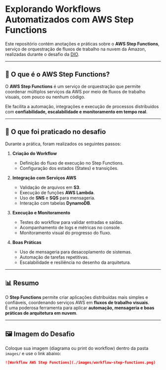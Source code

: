 # Explorando Workflows Automatizados com AWS Step Functions

Este repositório contém anotações e práticas sobre o **AWS Step Functions**, serviço de orquestração de fluxos de trabalho na nuvem da Amazon, realizadas durante o desafio da [DIO](https://www.dio.me).

---

## 📌 O que é o AWS Step Functions?
O **AWS Step Functions** é um serviço de orquestração que permite coordenar múltiplos serviços da AWS por meio de fluxos de trabalho visuais, com pouco ou nenhum código.  

Ele facilita a automação, integrações e execução de processos distribuídos com **confiabilidade, escalabilidade e monitoramento em tempo real**.

---

## 🔧 O que foi praticado no desafio
Durante a prática, foram realizados os seguintes passos:

1. **Criação do Workflow**
   - Definição do fluxo de execução no Step Functions.
   - Configuração dos estados (States) e transições.

2. **Integração com Serviços AWS**
   - Validação de arquivos em **S3**.
   - Execução de funções **AWS Lambda**.
   - Uso de **SNS** e **SQS** para mensageria.
   - Interação com tabelas **DynamoDB**.

3. **Execução e Monitoramento**
   - Testes do workflow para validar entradas e saídas.
   - Acompanhamento de logs e métricas no console.
   - Monitoramento visual do progresso do fluxo.

4. **Boas Práticas**
   - Uso de mensageria para desacoplamento de sistemas.
   - Automação de tarefas repetitivas.
   - Escalabilidade e resiliência no desenho da arquitetura.

---

## 📊 Resumo
O **Step Functions** permite criar aplicações distribuídas mais simples e confiáveis, coordenando serviços AWS em **fluxos de trabalho visuais**.  
É uma poderosa ferramenta para aplicar **automação, mensageria e boas práticas de arquitetura em nuvem**.

---

## 🖼️ Imagem do Desafio
Coloque sua imagem (diagrama ou print do workflow) dentro da pasta `images/` e use o link abaixo:

```markdown
![Workflow AWS Step Functions](./images/workflow-step-functions.png)